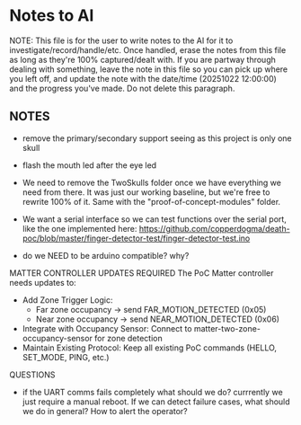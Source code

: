 # Notes to AI

NOTE: This file is for the user to write notes to the AI for it to investigate/record/handle/etc. Once handled, erase the notes from this file as long as they're 100% captured/dealt with. If you are partway through dealing with something, leave the note in this file so you can pick up where you left off, and update the note with the date/time (20251022 12:00:00) and the progress you've made. Do not delete this paragraph.

## NOTES

- remove the primary/secondary support seeing as this project is only one skull
- flash the mouth led after the eye led

- We need to remove the TwoSkulls folder once we have everything we need from there. It was just our working baseline, but we're free to rewrite 100% of it. Same with the "proof-of-concept-modules" folder.

- We want a serial interface so we can test functions over the serial port, like the one implemented here: https://github.com/copperdogma/death-poc/blob/master/finger-detector-test/finger-detector-test.ino

- do we NEED to be arduino compatible? why?

MATTER CONTROLLER UPDATES REQUIRED
The PoC Matter controller needs updates to:
- Add Zone Trigger Logic:
  - Far zone occupancy → send FAR_MOTION_DETECTED (0x05)
  - Near zone occupancy → send NEAR_MOTION_DETECTED (0x06)
- Integrate with Occupancy Sensor: Connect to matter-two-zone-occupancy-sensor for zone detection
- Maintain Existing Protocol: Keep all existing PoC commands (HELLO, SET_MODE, PING, etc.)


QUESTIONS
- if the UART comms fails completely what should we do? currrently we just require a manual reboot. If we can detect failure cases, what should we do in general? How to alert the operator?
